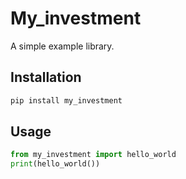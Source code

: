 # My_investment
A simple example library.
## Installation
```sh
pip install my_investment
```
## Usage
```python
from my_investment import hello_world
print(hello_world())
```
